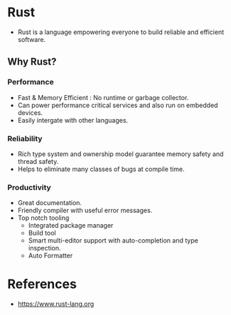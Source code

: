 # Rust
* Rust is a language empowering everyone to build reliable and efficient software.
## Why Rust?
### Performance
* Fast & Memory Efficient : No runtime or garbage collector.
* Can power performance critical services and also run on embedded devices.
* Easily intergate with other languages.
### Reliability
* Rich type system and ownership model guarantee memory safety and thread safety.
* Helps to eliminate many classes of bugs at compile time.
### Productivity
* Great documentation.
* Friendly compiler with useful error messages.
* Top notch tooling
	* Integrated package manager
	* Build tool
	* Smart multi-editor support with auto-completion and type inspection.
	* Auto Formatter
# References
* https://www.rust-lang.org
